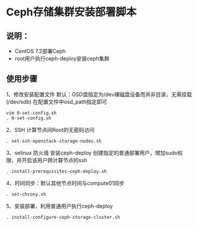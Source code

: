 # Ceph存储集群安装部署脚本
## 说明：
* CentOS 7.2部署Ceph
* root用户执行ceph-deploy安装ceph集群

## 使用步骤

1、修改安装配置文件
默认：OSD盘指定为/dev裸磁盘设备而并非目录，无需挂载(/dev/sdb) 在配置文件中osd_path指定即可
```shell
vim 0-set-config.sh
. 0-set-config.sh
```
2、SSH
计算节点间Root的无密码访问
```shell
. set-ssh-openstack-storage-nodes.sh
```
3、selinux 防火墙 安装ceph-deploy 创建指定的普通部署用户，增加sudo权限，并开启该用户跨计算节点的ssh
```shell
. install-prerequisites-ceph-deploy.sh
```
4、时间同步：默认其他节点时间与compute01同步
```shell
. set-chrony.sh
```
5、安装部署，利用普通用户执行ceph-deploy
```shell
. install-configure-ceph-storage-cluster.sh
```



